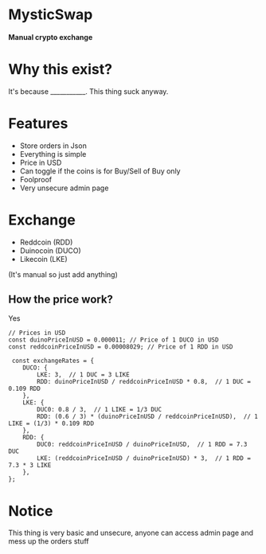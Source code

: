 # MysticSwap
#### Manual crypto exchange

# Why this exist?
It's because ___________. This thing suck anyway.

# Features
* Store orders in Json
* Everything is simple
* Price in USD
* Can toggle if the coins is for Buy/Sell of Buy only
* Foolproof
* Very unsecure admin page

# Exchange
* Reddcoin (RDD)
* Duinocoin (DUCO)
* Likecoin (LKE)

(It's manual so just add anything)

## How the price work?
Yes
```
// Prices in USD
const duinoPriceInUSD = 0.000011; // Price of 1 DUCO in USD
const reddcoinPriceInUSD = 0.00008029; // Price of 1 RDD in USD

 const exchangeRates = {
    DUCO: {
        LKE: 3,  // 1 DUC = 3 LIKE
        RDD: duinoPriceInUSD / reddcoinPriceInUSD * 0.8,  // 1 DUC = 0.109 RDD
    },
    LKE: {
        DUC0: 0.8 / 3,  // 1 LIKE = 1/3 DUC
        RDD: (0.6 / 3) * (duinoPriceInUSD / reddcoinPriceInUSD),  // 1 LIKE = (1/3) * 0.109 RDD
    },
    RDD: {
        DUC0: reddcoinPriceInUSD / duinoPriceInUSD,  // 1 RDD = 7.3 DUC
        LKE: (reddcoinPriceInUSD / duinoPriceInUSD) * 3,  // 1 RDD = 7.3 * 3 LIKE
    },
};

```


# Notice

This thing is very basic and unsecure, anyone can access admin page and mess up the orders stuff
